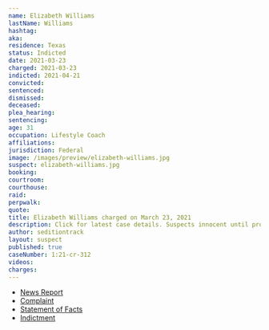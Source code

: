 ```yaml
---
name: Elizabeth Williams
lastName: Williams
hashtag:
aka:
residence: Texas
status: Indicted
date: 2021-03-23
charged: 2021-03-23
indicted: 2021-04-21
convicted: 
sentenced: 
dismissed: 
deceased:
plea_hearing:
sentencing:
age: 31
occupation: Lifestyle Coach
affiliations:
jurisdiction: Federal
image: /images/preview/elizabeth-williams.jpg
suspect: elizabeth-williams.jpg
booking:
courtroom:
courthouse:
raid:
perpwalk:
quote:
title: Elizabeth Williams charged on March 23, 2021
description: Click for latest case details. Suspects innocent until proven guilty.
author: seditiontrack
layout: suspect
published: true
caseNumber: 1:21-cr-312
videos:
charges:
---
```

- [News Report](https://www.houstonpublicmedia.org/articles/news/criminal-justice/2021/03/30/394724/texas-lifestyle-coach-and-her-boyfriend-arrested-for-joining-capitol-insurrection-fbi-says/)
- [Complaint](https://www.justice.gov/usao-dc/case-multi-defendant/file/1386551/download)
- [Statement of Facts](https://www.justice.gov/usao-dc/case-multi-defendant/file/1386556/download)
- [Indictment](https://www.justice.gov/usao-dc/case-multi-defendant/file/1389451/download)
